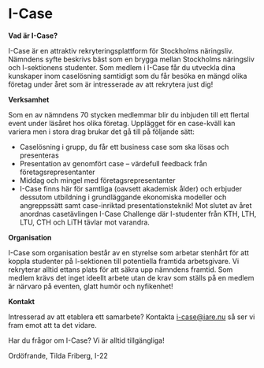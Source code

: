 # I-Case

__Vad är I-Case?__

I-Case är en attraktiv rekryteringsplattform för Stockholms näringsliv. Nämndens syfte beskrivs bäst som en brygga mellan Stockholms näringsliv och I-sektionens studenter. Som medlem i I-Case får du utveckla dina kunskaper inom caselösning samtidigt som du får besöka en mängd olika företag under året som är intresserade av att rekrytera just dig!

__Verksamhet__

Som en av nämndens 70 stycken medlemmar blir du inbjuden till ett flertal event under läsåret hos olika företag. Upplägget för en case-kväll kan variera men i stora drag brukar det gå till på följande sätt:

+ Caselösning i grupp, du får ett business case som ska lösas och presenteras
+ Presentation av genomfört case – värdefull feedback från företagsrepresentanter
+ Middag och mingel med företagsrepresentanter
+ I-Case finns här för samtliga (oavsett akademisk ålder) och erbjuder dessutom utbildning i grundläggande ekonomiska modeller och angreppssätt samt case-inriktad presentationsteknik! Mot slutet av året anordnas casetävlingen I-Case Challenge där I-studenter från KTH, LTH, LTU, CTH och LiTH tävlar mot varandra.

__Organisation__

I-Case som organisation består av en styrelse som arbetar stenhårt för att koppla studenter på I-sektionen till potentiella framtida arbetsgivare. Vi rekryterar alltid ettans plats för att säkra upp nämndens framtid. Som medlem krävs det inget ideellt arbete utan de krav som ställs på en medlem är närvaro på eventen, glatt humör och nyfikenhet!

__Kontakt__

Intresserad av att etablera ett samarbete? Kontakta i-case@iare.nu så ser vi fram emot att ta det vidare.

Har du frågor om I-Case? Vi är alltid tillgängliga!

Ordöfrande, Tilda Friberg, I-22



